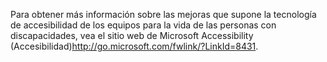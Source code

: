 <Token xmlns:xlink="http://www.w3.org/1999/xlink">Para obtener más información sobre las mejoras que supone la tecnología de accesibilidad de los equipos para la vida de las personas con discapacidades, vea el sitio web de Microsoft <externalLink xmlns="http://ddue.schemas.microsoft.com/authoring/2003/5"><linkText>Accessibility (Accesibilidad)</linkText><linkUri>http://go.microsoft.com/fwlink/?LinkId=8431</linkUri></externalLink>.</Token>